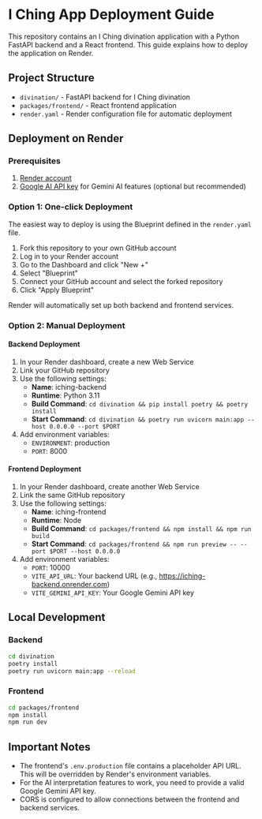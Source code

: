 # I Ching App Deployment Guide

This repository contains an I Ching divination application with a Python FastAPI backend and a React frontend. This guide explains how to deploy the application on Render.

## Project Structure

- `divination/` - FastAPI backend for I Ching divination
- `packages/frontend/` - React frontend application
- `render.yaml` - Render configuration file for automatic deployment

## Deployment on Render

### Prerequisites

1. [Render account](https://render.com/)
2. [Google AI API key](https://ai.google.dev/) for Gemini AI features (optional but recommended)

### Option 1: One-click Deployment

The easiest way to deploy is using the Blueprint defined in the `render.yaml` file.

1. Fork this repository to your own GitHub account
2. Log in to your Render account
3. Go to the Dashboard and click "New +"
4. Select "Blueprint"
5. Connect your GitHub account and select the forked repository
6. Click "Apply Blueprint"

Render will automatically set up both backend and frontend services.

### Option 2: Manual Deployment

#### Backend Deployment

1. In your Render dashboard, create a new Web Service
2. Link your GitHub repository
3. Use the following settings:
   - **Name**: iching-backend
   - **Runtime**: Python 3.11
   - **Build Command**: `cd divination && pip install poetry && poetry install`
   - **Start Command**: `cd divination && poetry run uvicorn main:app --host 0.0.0.0 --port $PORT`
4. Add environment variables:
   - `ENVIRONMENT`: production
   - `PORT`: 8000

#### Frontend Deployment

1. In your Render dashboard, create another Web Service
2. Link the same GitHub repository
3. Use the following settings:
   - **Name**: iching-frontend
   - **Runtime**: Node
   - **Build Command**: `cd packages/frontend && npm install && npm run build`
   - **Start Command**: `cd packages/frontend && npm run preview -- --port $PORT --host 0.0.0.0`
4. Add environment variables:
   - `PORT`: 10000
   - `VITE_API_URL`: Your backend URL (e.g., https://iching-backend.onrender.com)
   - `VITE_GEMINI_API_KEY`: Your Google Gemini API key

## Local Development

### Backend

```bash
cd divination
poetry install
poetry run uvicorn main:app --reload
```

### Frontend

```bash
cd packages/frontend
npm install
npm run dev
```

## Important Notes

- The frontend's `.env.production` file contains a placeholder API URL. This will be overridden by Render's environment variables.
- For the AI interpretation features to work, you need to provide a valid Google Gemini API key.
- CORS is configured to allow connections between the frontend and backend services.
